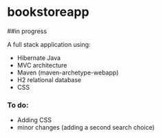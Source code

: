# bookstoreapp

##in progress 

A full stack application using: 
- Hibernate Java
- MVC architecture 
- Maven (maven-archetype-webapp)
- H2 relational database
- CSS

### To do:
- Adding CSS 
- minor changes (adding a second  search choice)
